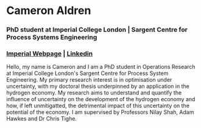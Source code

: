 # Cameron Aldren

### PhD student at Imperial College London | Sargent Centre for Process Systems Engineering

### [Imperial Webpage](https://profiles.imperial.ac.uk/cameron.aldren19) | [Linkedin](https://www.linkedin.com/in/cameronaldren/)

Hello, my name is Cameron and I am a PhD student in Operations Research at Imperial College London's Sargent Centre for Process System Engineering. My primary research interest is in optimisation under uncertainty, with my doctoral thesis underpinned by an application in the hydrogen economy. My research aims to understand and quantify the influence of uncertainty on the development of the hydrogen economy and how, if left unmitigatted, the detrimental impact of this uncertainty on the potential of the economy. I am supervised by Professors Nilay Shah, Adam Hawkes and Dr Chris Tighe.
